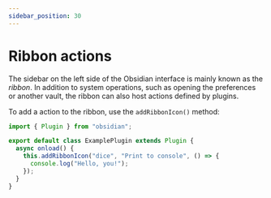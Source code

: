 ```yaml
---
sidebar_position: 30
---
```


# Ribbon actions

The sidebar on the left side of the Obsidian interface is mainly known as the _ribbon_. In addition to system operations, such as opening the preferences or another vault, the ribbon can also host actions defined by plugins.

To add a action to the ribbon, use the `addRibbonIcon()` method:

```ts title="main.ts" {5-7}
import { Plugin } from "obsidian";

export default class ExamplePlugin extends Plugin {
  async onload() {
    this.addRibbonIcon("dice", "Print to console", () => {
      console.log("Hello, you!");
    });
  }
}
```
